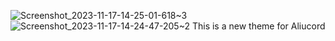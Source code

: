 ![Screenshot_2023-11-17-14-25-01-618~3](https://github.com/DepartedPancakes/Ruin-s-Leisure/assets/151233115/2c8260f5-a15b-442a-8fc6-6d28ddcd6094)
![Screenshot_2023-11-17-14-24-47-205~2](https://github.com/DepartedPancakes/Ruin-s-Leisure/assets/151233115/4166f0b8-799d-4eb8-9f22-354f0501d258)
This is a new theme for Aliucord
